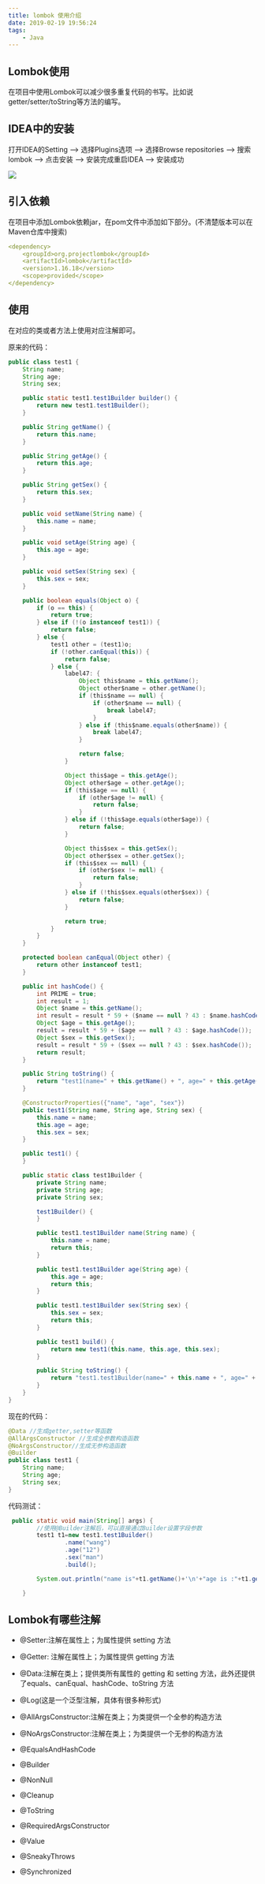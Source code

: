 ```yaml
---
title: lombok 使用介绍
date: 2019-02-19 19:56:24
tags: 
    - Java
---
```


## Lombok使用

在项目中使用Lombok可以减少很多重复代码的书写。比如说getter/setter/toString等方法的编写。

## IDEA中的安装
打开IDEA的Setting –> 选择Plugins选项 –> 选择Browse repositories –> 搜索lombok –> 点击安装 –> 安装完成重启IDEA –> 安装成功

![](https://leanote.com/api/file/getImage?fileId=5a54370fab644126e2000c44)

## 引入依赖

在项目中添加Lombok依赖jar，在pom文件中添加如下部分。(不清楚版本可以在Maven仓库中搜索)

```yaml
<dependency>
    <groupId>org.projectlombok</groupId>
    <artifactId>lombok</artifactId>
    <version>1.16.18</version>
    <scope>provided</scope>
</dependency>
```

## 使用
在对应的类或者方法上使用对应注解即可。 

原来的代码：
```java
public class test1 {
    String name;
    String age;
    String sex;

    public static test1.test1Builder builder() {
        return new test1.test1Builder();
    }

    public String getName() {
        return this.name;
    }

    public String getAge() {
        return this.age;
    }

    public String getSex() {
        return this.sex;
    }

    public void setName(String name) {
        this.name = name;
    }

    public void setAge(String age) {
        this.age = age;
    }

    public void setSex(String sex) {
        this.sex = sex;
    }

    public boolean equals(Object o) {
        if (o == this) {
            return true;
        } else if (!(o instanceof test1)) {
            return false;
        } else {
            test1 other = (test1)o;
            if (!other.canEqual(this)) {
                return false;
            } else {
                label47: {
                    Object this$name = this.getName();
                    Object other$name = other.getName();
                    if (this$name == null) {
                        if (other$name == null) {
                            break label47;
                        }
                    } else if (this$name.equals(other$name)) {
                        break label47;
                    }

                    return false;
                }

                Object this$age = this.getAge();
                Object other$age = other.getAge();
                if (this$age == null) {
                    if (other$age != null) {
                        return false;
                    }
                } else if (!this$age.equals(other$age)) {
                    return false;
                }

                Object this$sex = this.getSex();
                Object other$sex = other.getSex();
                if (this$sex == null) {
                    if (other$sex != null) {
                        return false;
                    }
                } else if (!this$sex.equals(other$sex)) {
                    return false;
                }

                return true;
            }
        }
    }

    protected boolean canEqual(Object other) {
        return other instanceof test1;
    }

    public int hashCode() {
        int PRIME = true;
        int result = 1;
        Object $name = this.getName();
        int result = result * 59 + ($name == null ? 43 : $name.hashCode());
        Object $age = this.getAge();
        result = result * 59 + ($age == null ? 43 : $age.hashCode());
        Object $sex = this.getSex();
        result = result * 59 + ($sex == null ? 43 : $sex.hashCode());
        return result;
    }

    public String toString() {
        return "test1(name=" + this.getName() + ", age=" + this.getAge() + ", sex=" + this.getSex() + ")";
    }

    @ConstructorProperties({"name", "age", "sex"})
    public test1(String name, String age, String sex) {
        this.name = name;
        this.age = age;
        this.sex = sex;
    }

    public test1() {
    }

    public static class test1Builder {
        private String name;
        private String age;
        private String sex;

        test1Builder() {
        }

        public test1.test1Builder name(String name) {
            this.name = name;
            return this;
        }

        public test1.test1Builder age(String age) {
            this.age = age;
            return this;
        }

        public test1.test1Builder sex(String sex) {
            this.sex = sex;
            return this;
        }

        public test1 build() {
            return new test1(this.name, this.age, this.sex);
        }

        public String toString() {
            return "test1.test1Builder(name=" + this.name + ", age=" + this.age + ", sex=" + this.sex + ")";
        }
    }
}
```

现在的代码：

```java
@Data //生成getter,setter等函数
@AllArgsConstructor //生成全参数构造函数
@NoArgsConstructor//生成无参构造函数
@Builder
public class test1 {
    String name;
    String age;
    String sex;
}
```

代码测试：

```java
 public static void main(String[] args) {
        //使用@Builder注解后，可以直接通过Builder设置字段参数
        test1 t1=new test1.test1Builder()
                .name("wang")
                .age("12")
                .sex("man")
                .build();

        System.out.println("name is"+t1.getName()+'\n'+"age is :"+t1.getAge());

    }
```
## Lombok有哪些注解
- @Setter:注解在属性上；为属性提供 setting 方法
- @Getter: 注解在属性上；为属性提供 getting 方法
- @Data:注解在类上；提供类所有属性的 getting 和 setting 方法，此外还提供了equals、canEqual、hashCode、toString 方法

- @Log(这是一个泛型注解，具体有很多种形式)
- @AllArgsConstructor:注解在类上；为类提供一个全参的构造方法
- @NoArgsConstructor:注解在类上；为类提供一个无参的构造方法
- @EqualsAndHashCode
- @Builder
- @NonNull
- @Cleanup
- @ToString
- @RequiredArgsConstructor
- @Value
- @SneakyThrows
- @Synchronized
